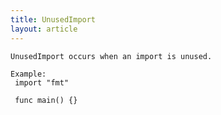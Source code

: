 ```yaml
---
title: UnusedImport
layout: article
---
```

<!-- Copyright 2023 The Go Authors. All rights reserved.
     Use of this source code is governed by a BSD-style
     license that can be found in the LICENSE file. -->

<!-- Code generated by generrordocs.go; DO NOT EDIT. -->

```
UnusedImport occurs when an import is unused.

Example:
 import "fmt"

 func main() {}
```

